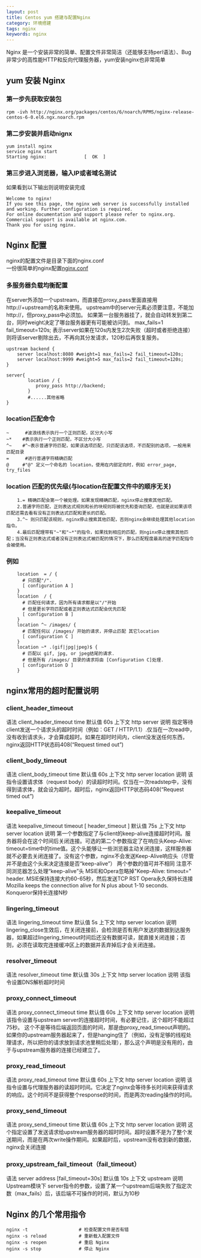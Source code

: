 ```yaml
---
layout: post
title: Centos yum 搭建与配置Nginx
category: 环境搭建
tags: nginx
keywords: nginx
---
```


Nginx 是一个安装非常的简单、配置文件非常简洁（还能够支持perl语法）、Bug非常少的高性能HTTP和反向代理服务器，yum安装nginx也非常简单  

## yum 安装 Nginx
### 第一步先获取安装包
`rpm -ivh http://nginx.org/packages/centos/6/noarch/RPMS/nginx-release-centos-6-0.el6.ngx.noarch.rpm`

### 第二步安装并启动nignx
```
yum install nginx
service nginx start
Starting nginx:              [  OK  ]
```
### 第三步进入浏览器，输入IP或者域名测试
如果看到以下输出则说明安装完成
```
Welcome to nginx!
If you see this page, the nginx web server is successfully installed and working. Further configuration is required.
For online documentation and support please refer to nginx.org.
Commercial support is available at nginx.com.
Thank you for using nginx.
```

## Nginx 配置
nginx的配置文件是目录下面的nginx.conf  
一份很简单的nginx配置[nginx.conf](http://github-blog.oss-cn-shenzhen.aliyuncs.com/conf/nginx.conf)

### 多服务器负载均衡配置
在server外添加一个upstream，而直接在proxy_pass里面直接用http://+upstream的名称来使用。
upstream中的server元素必须要注意，不能加http://，但proxy_pass中必须加。
如果第一台服务器挂了，就会自动转发到第二台，同时weight决定了哪台服务器更有可能被访问到。
max_fails=1 fail_timeout=120s; 表示server如果在120s内发生2次失败（超时或者拒绝连接）则将该server剔除出去，不再向其分发请求，120秒后再恢复服务。
```
upstream backend {  
    server localhost:8080 #weight=1 max_fails=2 fail_timeout=120s;  
    server localhost:9999 #weight=5 max_fails=2 fail_timeout=120s;  
}  
  
server{  
        location / {  
           proxy_pass http://backend;  
        }  
        #......其他省略  
}  
```

### location匹配命令
```
~      #波浪线表示执行一个正则匹配，区分大小写
~*    #表示执行一个正则匹配，不区分大小写
^~    #^~表示普通字符匹配，如果该选项匹配，只匹配该选项，不匹配别的选项，一般用来匹配目录
=      #进行普通字符精确匹配
@     #"@" 定义一个命名的 location，使用在内部定向时，例如 error_page, try_files
```
### location 匹配的优先级(与location在配置文件中的顺序无关)
```
    1.= 精确匹配会第一个被处理。如果发现精确匹配，nginx停止搜索其他匹配。
    2.普通字符匹配，正则表达式规则和长的块规则将被优先和查询匹配，也就是说如果该项匹配还需去看有没有正则表达式匹配和更长的匹配。
    3.^~ 则只匹配该规则，nginx停止搜索其他匹配，否则nginx会继续处理其他location指令。
    4.最后匹配理带有"~"和"~*"的指令，如果找到相应的匹配，则nginx停止搜索其他匹配；当没有正则表达式或者没有正则表达式被匹配的情况下，那么匹配程度最高的逐字匹配指令会被使用。
```
### 例如
```
    location  = / {
      # 只匹配"/".
      [ configuration A ] 
    }
    location  / {
      # 匹配任何请求，因为所有请求都是以"/"开始
      # 但是更长字符匹配或者正则表达式匹配会优先匹配
      [ configuration B ] 
    }
    location ^~ /images/ {
      # 匹配任何以 /images/ 开始的请求，并停止匹配 其它location
      [ configuration C ] 
    }
    location ~* .(gif|jpg|jpeg)$ {
      # 匹配以 gif, jpg, or jpeg结尾的请求. 
      # 但是所有 /images/ 目录的请求将由 [Configuration C]处理.   
      [ configuration D ] 
    }
```
## nginx常用的超时配置说明

### client_header_timeout
语法 client_header_timeout time
默认值 60s
上下文 http server
说明 指定等待client发送一个请求头的超时时间（例如：GET / HTTP/1.1）.仅当在一次read中，没有收到请求头，才会算成超时。如果在超时时间内，client没发送任何东西，nginx返回HTTP状态码408(“Request timed out”)

### client_body_timeout 
语法 client_body_timeout time
默认值 60s
上下文 http server location
说明 该指令设置请求体（request body）的读超时时间。仅当在一次readstep中，没有得到请求体，就会设为超时。超时后，nginx返回HTTP状态码408(“Request timed out”)

### keepalive_timeout 
语法 keepalive_timeout timeout [ header_timeout ]
默认值 75s
上下文 http server location
说明 第一个参数指定了与client的keep-alive连接超时时间。服务器将会在这个时间后关闭连接。可选的第二个参数指定了在响应头Keep-Alive: timeout=time中的time值。这个头能够让一些浏览器主动关闭连接，这样服务器就不必要去关闭连接了。没有这个参数，nginx不会发送Keep-Alive响应头（尽管并不是由这个头来决定连接是否“keep-alive”）
两个参数的值可并不相同
注意不同浏览器怎么处理“keep-alive”头
MSIE和Opera忽略掉"Keep-Alive: timeout=<N>" header.
MSIE保持连接大约60-65秒，然后发送TCP RST
Opera永久保持长连接
Mozilla keeps the connection alive for N plus about 1-10 seconds.
Konqueror保持长连接N秒

### lingering_timeout
语法 lingering_timeout time
默认值 5s
上下文 http server location
说明 lingering_close生效后，在关闭连接前，会检测是否有用户发送的数据到达服务器，如果超过lingering_timeout时间后还没有数据可读，就直接关闭连接；否则，必须在读取完连接缓冲区上的数据并丢弃掉后才会关闭连接。

### resolver_timeout
语法 resolver_timeout time 
默认值 30s
上下文 http server location
说明 该指令设置DNS解析超时时间

### proxy_connect_timeout
语法 proxy_connect_timeout time 
默认值 60s
上下文 http server location
说明 该指令设置与upstream server的连接超时时间，有必要记住，这个超时不能超过75秒。
这个不是等待后端返回页面的时间，那是由proxy_read_timeout声明的。如果你的upstream服务器起来了，但是hanging住了（例如，没有足够的线程处理请求，所以把你的请求放到请求池里稍后处理），那么这个声明是没有用的，由于与upstream服务器的连接已经建立了。

### proxy_read_timeout
语法 proxy_read_timeout time 
默认值 60s
上下文 http server location
说明 该指令设置与代理服务器的读超时时间。它决定了nginx会等待多长时间来获得请求的响应。这个时间不是获得整个response的时间，而是两次reading操作的时间。

### proxy_send_timeout
语法 proxy_send_timeout time 
默认值 60s
上下文 http server location
说明 这个指定设置了发送请求给upstream服务器的超时时间。超时设置不是为了整个发送期间，而是在两次write操作期间。如果超时后，upstream没有收到新的数据，nginx会关闭连接

### proxy_upstream_fail_timeout（fail_timeout）
语法 server address [fail_timeout=30s]
默认值 10s
上下文 upstream
说明 Upstream模块下 server指令的参数，设置了某一个upstream后端失败了指定次数（max_fails）后，该后端不可操作的时间，默认为10秒

## Nginx 的几个常用指令
```
nginx -t                   # 检查配置文件是否有错
nginx -s reload            # 重新载入配置文件
nginx -s reopen            # 重启 Nginx
nginx -s stop              # 停止 Nginx
```
